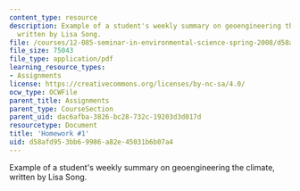 ```yaml
---
content_type: resource
description: Example of a student's weekly summary on geoengineering the climate,
  written by Lisa Song.
file: /courses/12-085-seminar-in-environmental-science-spring-2008/d58afd953bb69986a82e45031b6b07a4_song_w2.pdf
file_size: 75043
file_type: application/pdf
learning_resource_types:
- Assignments
license: https://creativecommons.org/licenses/by-nc-sa/4.0/
ocw_type: OCWFile
parent_title: Assignments
parent_type: CourseSection
parent_uid: dac6afba-3826-bc28-732c-19203d3d017d
resourcetype: Document
title: 'Homework #1'
uid: d58afd95-3bb6-9986-a82e-45031b6b07a4
---
```

Example of a student's weekly summary on geoengineering the climate, written by Lisa Song.